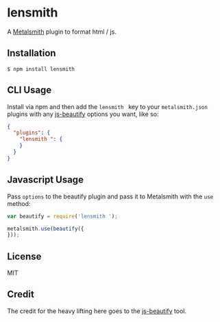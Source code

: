 # lensmith 

  A [Metalsmith](http://www.metalsmith.io/) plugin to format html / js.

## Installation

    $ npm install lensmith 

## CLI Usage

  Install via npm and then add the `lensmith ` key to your `metalsmith.json` plugins with any [js-beautify](https://github.com/einars/js-beautify) options you want, like so:

```json
{
  "plugins": {
    "lensmith ": {
    }
  }
}
```

## Javascript Usage

  Pass `options` to the beautify plugin and pass it to Metalsmith with the `use` method:

```js
var beautify = require('lensmith ');

metalsmith.use(beautify({
}));
```

## License

  MIT

## Credit

The credit for the heavy lifting here goes to the [js-beautify](https://github.com/einars/js-beautify) tool.
